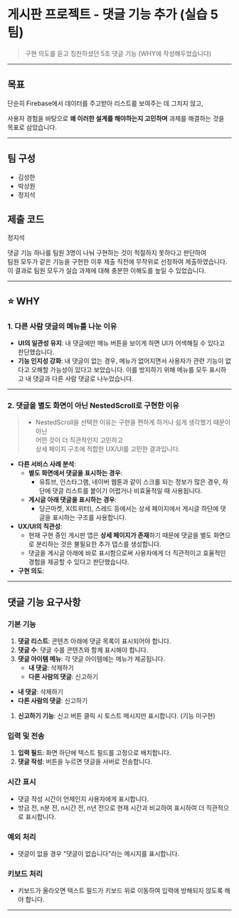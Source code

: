 # 게시판 프로젝트 - 댓글 기능 추가 (실습 5팀)

> 구현 의도를 듣고 칭찬하셨던 5조 댓글 기능
(WHY에 작성해두었습니다)

---

## 목표

단순히 Firebase에서 데이터를 주고받아 리스트를 보여주는 데 그치지 않고,

사용자 경험을 바탕으로 **왜 이러한 설계를 해야하는지 고민하며** 과제를 해결하는 것을 목표로 삼았습니다.

---

## 팀 구성

- 김성한
- 박상원
- 정지석

## 제출 코드
정지석

댓글 기능 하나를 팀원 3명이 나눠 구현하는 것이 적절하지 못하다고 판단하여  
팀원 모두가 같은 기능을 구현한 이후 제출 직전에 무작위로 선정하여 제출하였습니다.  
이 결과로 팀원 모두가 실습 과제에 대해 충분한 이해도를 높일 수 있었습니다.  

---
## ⭐ WHY

### 1. 다른 사람 댓글의 메뉴를 나눈 이유

- **UI의 일관성 유지**: 내 댓글에만 메뉴 버튼을 보이게 하면 UI가 어색해질 수 있다고 판단했습니다.
- **기능 인지성 강화**: 내 댓글이 없는 경우, 메뉴가 없어지면서 사용자가 관련 기능이 없다고 오해할 가능성이 있다고 보았습니다.
  이를 방지하기 위해 메뉴를 모두 표시하고 내 댓글과 다른 사람 댓글로 나누었습니다.

---

### 2. 댓글을 별도 화면이 아닌 NestedScroll로 구현한 이유
> - NestedScroll을 선택한 이유는 구현을 편하게 하거나 쉽게 생각했기 때문이 아닌  
어떤 것이 더 직관적인지 고민하고  
> 상세 페이지 구조에 적합한 UX/UI를 고민한 결과입니다.

- **다른 서비스 사례 분석**:
    - **별도 화면에서 댓글을 표시하는 경우**:
        - 유튜브, 인스타그램, 네이버 웹툰과 같이 스크롤 되는 정보가 많은 경우, 하단에 댓글 리스트를 붙이기 어렵거나 비효율적일 때 사용됩니다.
    - **게시글 아래 댓글을 표시하는 경우**:
        - 당근마켓, X(트위터), 스레드 등에서는 상세 페이지에서 게시글 하단에 댓글을 표시하는 구조를 사용합니다.
- **UX/UI의 직관성**:
    - 현재 구현 중인 게시판 앱은 **상세 페이지가 존재**하기 때문에 댓글을 별도 화면으로 분리하는 것은 불필요한 추가 뎁스를 생성합니다.
    - 댓글을 게시글 아래에 바로 표시함으로써 사용자에게 더 직관적이고 효율적인 경험을 제공할 수 있다고 판단했습니다.
- **구현 의도**:
---

## 댓글 기능 요구사항

### 기본 기능

1. **댓글 리스트**: 콘텐츠 아래에 댓글 목록이 표시되어야 합니다.
2. **댓글 수**: 댓글 수를 콘텐츠와 함께 표시해야 합니다.
3. **댓글 아이템 메뉴**: 각 댓글 아이템에는 메뉴가 제공됩니다.
    - **내 댓글**: 삭제하기
    - **다른 사람의 댓글**: 신고하기
- **내 댓글**: 삭제하기
- **다른 사람의 댓글**: 신고하기
1. **신고하기 기능**: 신고 버튼 클릭 시 토스트 메시지만 표시합니다. (기능 미구현)

### 입력 및 전송

1. **입력 필드**: 화면 하단에 텍스트 필드를 고정으로 배치합니다.
2. **댓글 작성**: 버튼을 누르면 댓글을 서버로 전송합니다.

### 시간 표시

- 댓글 작성 시간이 언제인지 사용자에게 표시합니다.
- 방금 전, n분 전, n시간 전, n년 전으로 현재 시간과 비교하여 표시하여 더 직관적으로 표시합니다.

### 예외 처리

- 댓글이 없을 경우 "댓글이 없습니다"라는 메시지를 표시합니다.

### 키보드 처리

- 키보드가 올라오면 텍스트 필드가 키보드 위로 이동하여 입력에 방해되지 않도록 해야 합니다.

---
